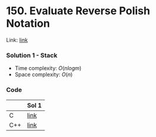 # 150. Evaluate Reverse Polish Notation
Link: [link](https://leetcode.com/problems/evaluate-reverse-polish-notation/)

### Solution 1 - Stack
* Time complexity: $O(nlog m)$
* Space complexity: $O(n)$

### Code
||Sol 1|
|-|-|
|C|[link](./sol_1/main.c)|
|C++|[link](./sol_1/main.cpp)|